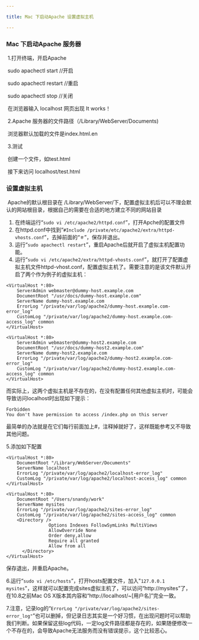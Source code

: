 ```yaml
---

title: Mac 下启动Apache 设置虚拟主机

---
```


### Mac 下启动Apache 服务器

​	1.打开终端，开启Apache

​		sudo apachectl start	//开启

​		sudo apachectl restart	//重启

​		sudo apachectl stop	//关闭

​		在浏览器输入 localhost 	网页出现 It works！

​	2.Apache 服务器的文件路径（/Library/WebServer/Documents)

​		浏览器默认加载的文件是index.html.en

​	3.测试

​		创建一个文件，如test.html

​		接下来访问 localhost/test.html

### 设置虚拟主机

​	Apache的默认根目录在 /Library/WebServer/下，配置虚拟主机后可以不理会默认的网站根目录，根据自己的需要在合适的地方建立不同的网站目录

1. 在终端运行“`sudo vi /etc/apache2/httpd.conf`”，打开Apche的配置文件
2. 在httpd.conf中找到“`#Include /private/etc/apache2/extra/httpd-vhosts.conf`”，去掉前面的“`＃`”，保存并退出。
3. 运行“`sudo apachectl restart`”，重启Apache后就开启了虚拟主机配置功能。
4. 运行“`sudo vi /etc/apache2/extra/httpd-vhosts.conf`”，就打开了配置虚拟主机文件httpd-vhost.conf，配置虚拟主机了。需要注意的是该文件默认开启了两个作为例子的虚拟主机：

``` 
<VirtualHost *:80>
    ServerAdmin webmaster@dummy-host.example.com
    DocumentRoot "/usr/docs/dummy-host.example.com"
    ServerName dummy-host.example.com
    ErrorLog "/private/var/log/apache2/dummy-host.example.com-error_log"
    CustomLog "/private/var/log/apache2/dummy-host.example.com-access_log" common
</VirtualHost>
 
<VirtualHost *:80>
    ServerAdmin webmaster@dummy-host2.example.com
    DocumentRoot "/usr/docs/dummy-host2.example.com"
    ServerName dummy-host2.example.com
    ErrorLog "/private/var/log/apache2/dummy-host2.example.com-error_log"
    CustomLog "/private/var/log/apache2/dummy-host2.example.com-access_log" common
</VirtualHost>
```

而实际上，这两个虚拟主机是不存在的，在没有配置任何其他虚拟主机时，可能会导致访问localhost时出现如下提示：

```
Forbidden
You don't have permission to access /index.php on this server
```

最简单的办法就是在它们每行前面加上#，注释掉就好了，这样既能参考又不导致其他问题。

5.添加如下配置

```
<VirtualHost *:80>
    DocumentRoot "/Library/WebServer/Documents"
    ServerName localhost
    ErrorLog "/private/var/log/apache2/localhost-error_log"
    CustomLog "/private/var/log/apache2/localhost-access_log" common
</VirtualHost>
 
<VirtualHost *:80>
    DocumentRoot "/Users/snandy/work"
    ServerName mysites
    ErrorLog "/private/var/log/apache2/sites-error_log"
    CustomLog "/private/var/log/apache2/sites-access_log" common
    <Directory />
                Options Indexes FollowSymLinks MultiViews
                AllowOverride None
                Order deny,allow
                Require all granted
                Allow from all
      </Directory>
</VirtualHost>
```

保存退出，并重启Apache。

6.运行“`sudo vi /etc/hosts`”，打开hosts配置文件，加入"`127.0.0.1 mysites`"，这样就可以配置完成sites虚拟主机了，可以访问“http://mysites”了，在10.8之前Mac OS X版本其内容和“http://localhost/~[用户名]”完全一致。

7.注意，记录log的“`ErrorLog "/private/var/log/apache2/sites-error_log"`”也可以删掉，但记录日志其实是一个好习惯，在出现问题时可以帮助我们判断。如果保留这些log代码，一定log文件路径都是存在的，如果随便修改一个不存在的，会导致Apache无法服务而没有错误提示，这个比较恶心。
